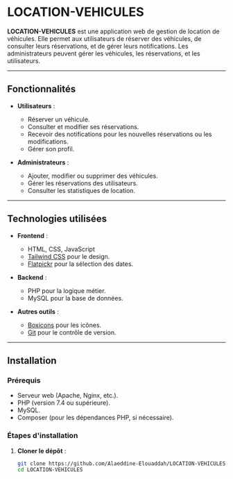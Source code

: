 # LOCATION-VEHICULES

**LOCATION-VEHICULES** est une application web de gestion de location de véhicules. Elle permet aux utilisateurs de réserver des véhicules, de consulter leurs réservations, et de gérer leurs notifications. Les administrateurs peuvent gérer les véhicules, les réservations, et les utilisateurs.

---

## Fonctionnalités

- **Utilisateurs** :
  - Réserver un véhicule.
  - Consulter et modifier ses réservations.
  - Recevoir des notifications pour les nouvelles réservations ou les modifications.
  - Gérer son profil.

- **Administrateurs** :
  - Ajouter, modifier ou supprimer des véhicules.
  - Gérer les réservations des utilisateurs.
  - Consulter les statistiques de location.

---

## Technologies utilisées

- **Frontend** :
  - HTML, CSS, JavaScript
  - [Tailwind CSS](https://tailwindcss.com/) pour le design.
  - [Flatpickr](https://flatpickr.js.org/) pour la sélection des dates.

- **Backend** :
  - PHP pour la logique métier.
  - MySQL pour la base de données.

- **Autres outils** :
  - [Boxicons](https://boxicons.com/) pour les icônes.
  - [Git](https://git-scm.com/) pour le contrôle de version.

---

## Installation

### Prérequis

- Serveur web (Apache, Nginx, etc.).
- PHP (version 7.4 ou supérieure).
- MySQL.
- Composer (pour les dépendances PHP, si nécessaire).

### Étapes d'installation

1. **Cloner le dépôt** :
   ```bash
   git clone https://github.com/Alaeddine-Elouaddah/LOCATION-VEHICULES-.git
   cd LOCATION-VEHICULES
